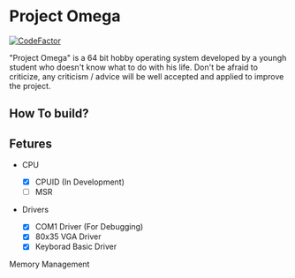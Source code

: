 # Project Omega
[![CodeFactor](https://www.codefactor.io/repository/github/squirlyfoxy/project_omega/badge/master?s=90de48178d3300c5523d37fc6a04a96a0c986420)](https://www.codefactor.io/repository/github/squirlyfoxy/project_omega/overview/master)

"Project Omega" is a 64 bit hobby operating system developed by a youngh student who doesn't know what to do with his life. Don't be afraid to criticize, any criticism / advice will be well accepted and applied to improve the project.

## How To build?

## Fetures

* CPU

   * [x] CPUID (In Development)
   * [ ] MSR

* Drivers

   * [x] COM1 Driver (For Debugging)
   * [x] 80x35 VGA Driver
   * [x] Keyborad Basic Driver

Memory Management
